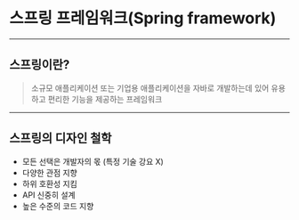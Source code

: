 # 스프링 프레임워크(Spring framework)

---

## 스프링이란?
> 소규모 애플리케이션 또는 기업용 애플리케이션을 자바로 개발하는데 있어 유용하고 편리한 기능을 제공하는 프레임워크

---
## 스프링의 디자인 철학
- 모든 선택은 개발자의 몫 (특정 기술 강요 X)
- 다양한 관점 지향
- 하위 호환성 지킴
- API 신중히 설계
- 높은 수준의 코드 지향